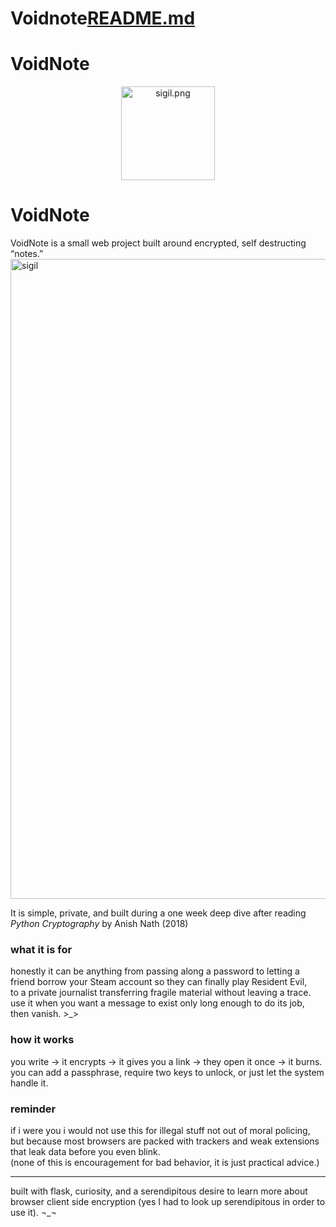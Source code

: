 # Voidnote[README.md](https://github.com/user-attachments/files/23010561/README.md)
# VoidNote
<p align="center">
  <img src="static/logo.png" width="150" alt="sigil.png">
</p>

# VoidNote

VoidNote is a small web project built around encrypted, self destructing “notes.”  <img width="1024" height="1024" alt="sigil" src="https://github.com/user-attachments/assets/e22ffc30-9c28-40e9-87eb-c7c17e429f7b" />

It is simple, private, and built during a one week deep dive after reading *Python Cryptography* by Anish Nath (2018)

### what it is for
honestly it can be anything from passing along a password to letting a friend borrow your Steam account so they can finally play Resident Evil,  
to a private journalist transferring fragile material without leaving a trace.  
use it when you want a message to exist only long enough to do its job, then vanish. >_>

### how it works
you write → it encrypts → it gives you a link → they open it once → it burns.  
you can add a passphrase, require two keys to unlock, or just let the system handle it.

### reminder
if i were you i would not use this for illegal stuff not out of moral policing,  
but because most browsers are packed with trackers and weak extensions that leak data before you even blink.  
(none of this is encouragement for bad behavior, it is just practical advice.)

---

built with flask, curiosity, and a serendipitous desire to learn more about browser client side encryption (yes I had to look up serendipitous in order to use it). ¬_¬
